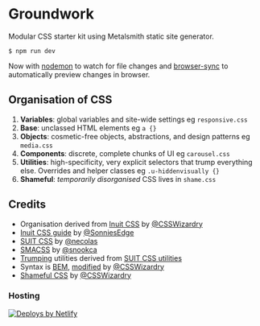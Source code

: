 # Groundwork

Modular CSS starter kit using Metalsmith static site generator.

    $ npm run dev

Now with [nodemon](https://www.npmjs.com/package/nodemon) to watch for file changes and [browser-sync](https://www.npmjs.com/package/browser-sync) to automatically preview changes in browser.

## Organisation of CSS

1. **Variables**: global variables and site-wide settings eg `responsive.css`
2. **Base**: unclassed HTML elements eg `a {}`
3. **Objects**: cosmetic-free objects, abstractions, and design patterns eg `media.css`
4. **Components**: discrete, complete chunks of UI eg `carousel.css`
5. **Utilities**: high-specificity, very explicit selectors that trump
everything else. Overrides and helper classes eg `.u-hiddenvisually {}`
6. **Shameful**: _temporarily disorganised_ CSS lives in `shame.css`

## Credits

* Organisation derived from [Inuit CSS](https://github.com/inuitcss) by [@CSSWizardry](https://twitter.com/csswizardry) 
* [Inuit CSS guide](https://github.com/SonniesEdge/inuitcss-guide) by [@SonniesEdge](https://twitter.com/sonniesedge)
* [SUIT CSS](https://github.com/suitcss/suit) by [@necolas](https://twitter.com/necolas)
* [SMACSS](https://smacss.com/) by [@snookca](https://twitter.com/snookca)
* [Trumping](https://github.com/sonniesedge/inuitcss-guide/blob/master/trumps.md) utilities derived from [SUIT CSS utilities](https://github.com/suitcss/utils)
* Syntax is [BEM](https://en.bem.info/), [modified](https://csswizardry.com/2013/01/mindbemding-getting-your-head-round-bem-syntax/) by [@CSSWizardry](https://twitter.com/csswizardry) 
* [Shameful CSS](http://csswizardry.com/2013/04/shame-css/) by [@CSSWizardry](https://twitter.com/csswizardry)

### Hosting

[![Deploys by Netlify](https://www.netlify.com/img/global/badges/netlify-dark.svg)](https://www.netlify.com)
